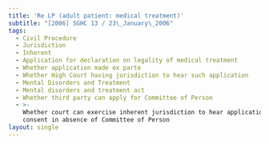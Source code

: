 ```yaml
---
title: 'Re LP (adult patient: medical treatment)'
subtitle: "[2006] SGHC 13 / 23\_January\_2006"
tags:
  - Civil Procedure
  - Jurisdiction
  - Inherent
  - Application for declaration on legality of medical treatment
  - Whether application made ex parte
  - Whether High Court having jurisdiction to hear such application
  - Mental Disorders and Treatment
  - Mental disorders and treatment act
  - Whether third party can apply for Committee of Person
  - >-
    Whether court can exercise inherent jurisdiction to hear application for
    consent in absence of Committee of Person
layout: single
---
```


